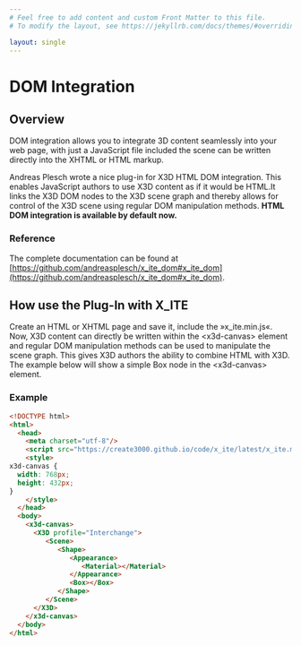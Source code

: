 ```yaml
---
# Feel free to add content and custom Front Matter to this file.
# To modify the layout, see https://jekyllrb.com/docs/themes/#overriding-theme-defaults

layout: single
---
```

# DOM Integration

## Overview

DOM integration allows you to integrate 3D content seamlessly into your web page, with just a JavaScript file included the scene can be written directly into the XHTML or HTML markup.

Andreas Plesch wrote a nice plug-in for X3D HTML DOM integration. This enables JavaScript authors to use X3D content as if it would be HTML.It links the X3D DOM nodes to the X3D scene graph and thereby allows for control of the X3D scene using regular DOM manipulation methods. **HTML DOM integration is available by default now.**

### Reference

The complete documentation can be found at [https://github.com/andreasplesch/x_ite_dom#x_ite_dom](https://github.com/andreasplesch/x_ite_dom#x_ite_dom).

## How use the Plug-In with X\_ITE

Create an HTML or XHTML page and save it, include the »x_ite.min.js«. Now, X3D content can directly be written within the \<x3d-canvas\> element and regular DOM manipulation methods can be used to manipulate the scene graph. This gives X3D authors the ability to combine HTML with X3D. The example below will show a simple Box node in the \<x3d-canvas\> element.

### Example

```html
<!DOCTYPE html>
<html>
  <head>
    <meta charset="utf-8"/>
    <script src="https://create3000.github.io/code/x_ite/latest/x_ite.min.js"></script>
    <style>
x3d-canvas {
  width: 768px;
  height: 432px;
}
    </style>
  </head>
  <body>
    <x3d-canvas>
      <X3D profile="Interchange">
         <Scene>
            <Shape>
               <Appearance>
                  <Material></Material>
               </Appearance>
               <Box></Box>
            </Shape>
         </Scene>
      </X3D>
    </x3d-canvas>
  </body>
</html>
```
